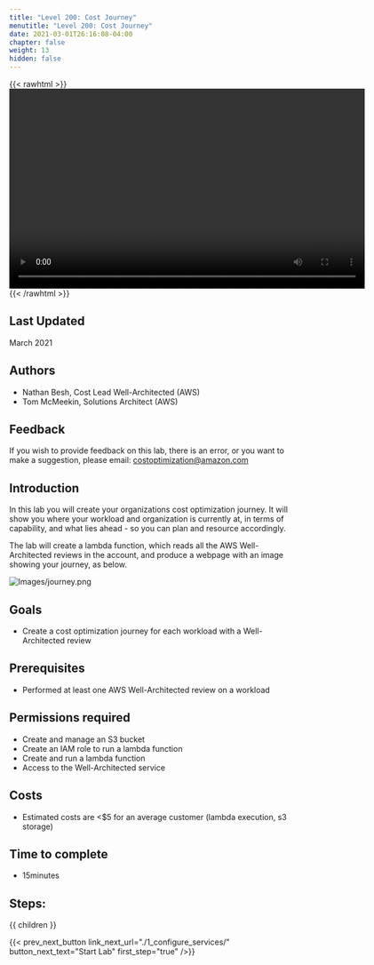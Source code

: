 ```yaml
---
title: "Level 200: Cost Journey"
menutitle: "Level 200: Cost Journey"
date: 2021-03-01T26:16:08-04:00
chapter: false
weight: 13
hidden: false
---
```

{{< rawhtml >}}
<video width="640" height="360" controls>
  <source src="https://d3h9zoi3eqyz7s.cloudfront.net/Cost/Videos/CostJourney.mp4" type="video/mp4">
  Your browser doesn't support video, or if you're on GitHub head to https://wellarchitectedlabs.com to watch the video.
</video>
{{< /rawhtml >}}

## Last Updated
March 2021

## Authors
- Nathan Besh, Cost Lead Well-Architected (AWS)
- Tom McMeekin, Solutions Architect (AWS)

## Feedback
If you wish to provide feedback on this lab, there is an error, or you want to make a suggestion, please email: costoptimization@amazon.com

## Introduction
In this lab you will create your organizations cost optimization journey.  It will show you where your workload and organization is currently
at, in terms of capability, and what lies ahead - so you can plan and resource accordingly.

The lab will create a lambda function, which reads all the AWS Well-Architected reviews in the account, and produce a webpage with an image showing your journey, as below.

![Images/journey.png](/Cost/200_cost_journey/Images/journey.png)

## Goals
- Create a cost optimization journey for each workload with a Well-Architected review

## Prerequisites
- Performed at least one AWS Well-Architected review on a workload

## Permissions required
- Create and manage an S3 bucket
- Create an IAM role to run a lambda function
- Create and run a lambda function
- Access to the Well-Architected service

## Costs
- Estimated costs are <$5 for an average customer (lambda execution, s3 storage)

## Time to complete
- 15minutes

## Steps:
{{ children }}

{{< prev_next_button link_next_url="./1_configure_services/" button_next_text="Start Lab" first_step="true" />}}
